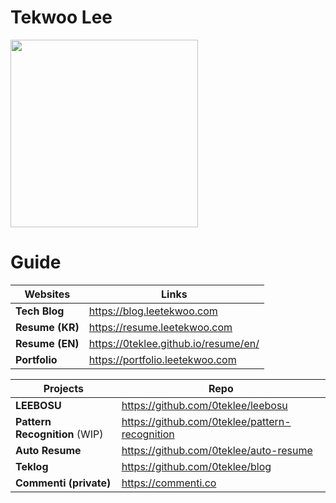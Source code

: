 # Tekwoo Lee

<img src="https://asset.leetekwoo.com/art/bob.svg" width="300px">


# Guide 


| Websites       | Links                                                |
| ------------------------ | --------------------------------------------------------------------------------------------------------- |
| **Tech Blog**        | https://blog.leetekwoo.com                                                      |
| **Resume (KR)**    | https://resume.leetekwoo.com                                                     |
| **Resume (EN)**        | https://0teklee.github.io/resume/en/ |
| **Portfolio**    | https://portfolio.leetekwoo.com                                                                                           |

| Projects       | Repo                                                |
| ------------------------ | --------------------------------------------------------------------------------------------------------- |
| **LEEBOSU**      | https://github.com/0teklee/leebosu                                                   |
| **Pattern Recognition**  (WIP)      | https://github.com/0teklee/pattern-recognition                                                   |
| **Auto Resume**        | https://github.com/0teklee/auto-resume                                                      |
| **Teklog**        | https://github.com/0teklee/blog                                                      |
| **Commenti (private)**        | https://commenti.co                                                      |
